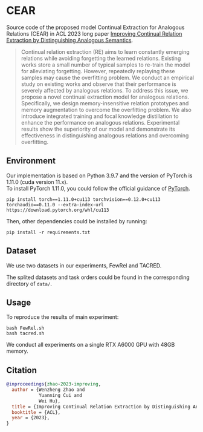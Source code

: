 # CEAR
Source code of the proposed model Continual Extraction for Analogous Relations (CEAR) in ACL 2023 long paper [Improving Continual Relation Extraction by Distinguishing Analogous Semantics](https://arxiv.org/abs/2305.06620).

> Continual relation extraction (RE) aims to learn constantly emerging relations while avoiding forgetting the learned relations. Existing works store a small number of typical samples to re-train the model for alleviating forgetting. However, repeatedly replaying these samples may cause the overfitting problem. We conduct an empirical study on existing works and observe that their performance is severely affected by analogous relations. To address this issue, we propose a novel continual extraction model for analogous relations. Specifically, we design memory-insensitive relation prototypes and memory augmentation to overcome the overfitting problem. We also introduce integrated training and focal knowledge distillation to enhance the performance on analogous relations. Experimental results show the superiority of our model and demonstrate its effectiveness in distinguishing analogous relations and overcoming overfitting.

## Environment
Our implementation is based on Python 3.9.7 and the version of PyTorch is 1.11.0 (cuda version 11.x).  
To install PyTorch 1.11.0, you could follow the official guidance of [PyTorch](https://pytorch.org/).  

```
pip install torch==1.11.0+cu113 torchvision==0.12.0+cu113 torchaudio==0.11.0 --extra-index-url https://download.pytorch.org/whl/cu113
```

Then, other dependencies could be installed by running:
```
pip install -r requirements.txt
```

## Dataset
We use two datasets in our experiments, FewRel and TACRED.

The splited datasets and task orders could be found in the corresponding directory of `data/`.


## Usage

To reproduce the results of main experiment:
```
bash FewRel.sh
bash tacred.sh
```

We conduct all experiments on a single RTX A6000 GPU with 48GB memory.


## Citation
```bibtex
@inproceedings{zhao-2023-improving,
  author = {Wenzheng Zhao and
            Yuanning Cui and
            Wei Hu},
  title = {Improving Continual Relation Extraction by Distinguishing Analogous Semantics},
  booktitle = {ACL},
  year = {2023},
}
```
